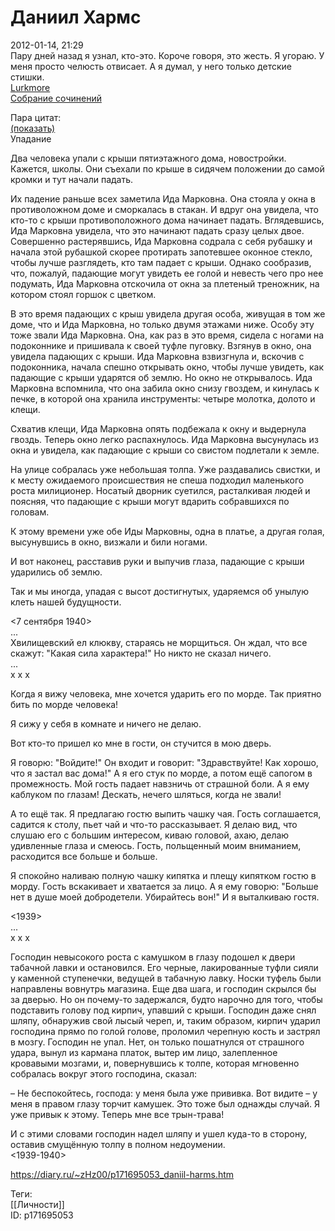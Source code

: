 Даниил Хармс
=============

   
 2012-01-14, 21:29   
  Пару дней назад я узнал, кто-это. Короче говоря, это жесть. Я угораю. У меня просто челюсть отвисает. А я думал, у него только детские стишки.   
  [Lurkmore](http://lurkmore.ru/Хармс)    
  [Собрание сочинений](http://www.klassika.ru/proza/harms/)    
   
 Пара цитат:   
  [(показать)](https://zHz00.diary.ru/p171695053.htm?index=1#linkmore171695053m1)      
 Упадание   
   
 Два человека упали с крыши пятиэтажного дома, новостройки. Кажется, школы. Они съехали по крыше в сидячем положении до самой кромки и тут начали падать.   
   
 Их падение раньше всех заметила Ида Марковна. Она стояла у окна в противоложном доме и сморкалась в стакан. И вдруг она увидела, что кто-то с крыши противоположного дома начинает падать. Вглядевшись, Ида Марковна увидела, что это начинают падать сразу целых двое. Совершенно растерявшись, Ида Марковна содрала с себя рубашку и начала этой рубашкой скорее протирать запотевшее оконное стекло, чтобы лучше разглядеть, кто там падает с крыши. Однако сообразив, что, пожалуй, падающие могут увидеть ее голой и невесть чего про нее подумать, Ида Марковна отскочила от окна за плетеный треножник, на котором стоял горшок с цветком.   
   
 В это время падающих с крыш увидела другая особа, живущая в том же доме, что и Ида Марковна, но только двумя этажами ниже. Особу эту тоже звали Ида Марковна. Она, как раз в это время, сидела с ногами на подоконнике и пришивала к своей туфле пуговку. Взгянув в окно, она увидела падающих с крыши. Ида Марковна взвизгнула и, вскочив с подоконника, начала спешно открывать окно, чтобы лучше увидеть, как падающие с крыши ударятся об землю. Но окно не открывалось. Ида Марковна вспомнила, что она забила окно снизу гвоздем, и кинулась к печке, в которой она хранила инструменты: четыре молотка, долото и клещи.   
   
 Схватив клещи, Ида Марковна опять подбежала к окну и выдернула гвоздь. Теперь окно легко распахнулось. Ида Марковна высунулась из окна и увидела, как падающие с крыши со свистом подлетали к земле.   
   
 На улице собралась уже небольшая толпа. Уже раздавались свистки, и к месту ожидаемого происшествия не спеша подходил маленького роста милиционер. Носатый дворник суетился, расталкивая людей и поясняя, что падающие с крыши могут вдарить собравшихся по головам.   
   
 К этому времени уже обе Иды Марковны, одна в платье, а другая голая, высунувшись в окно, визжали и били ногами.   
   
 И вот наконец, расставив руки и выпучив глаза, падающие с крыши ударились об землю.   
   
 Так и мы иногда, упадая с высот достигнутых, ударяемся об унылую клеть нашей будущности.   
   
 <7 сентября 1940>   
 ...   
 Хвилищевский ел клюкву, стараясь не морщиться. Он ждал, что все скажут: "Какая сила характера!" Но никто не сказал ничего.   
 ...   
 x x x   
   
 Когда я вижу человека, мне хочется ударить его по морде. Так приятно бить по морде человека!   
   
 Я сижу у себя в комнате и ничего не делаю.   
   
 Вот кто-то пришел ко мне в гости, он стучится в мою дверь.   
   
 Я говорю: "Войдите!" Он входит и говорит: "Здравствуйте! Как хорошо, что я застал вас дома!" А я его стук по морде, а потом ещё сапогом в промежность. Мой гость падает навзничь от страшной боли. А я ему каблуком по глазам! Дескать, нечего шляться, когда не звали!   
   
 А то ещё так. Я предлагаю гостю выпить чашку чая. Гость соглашается, садится к столу, пьет чай и что-то рассказывает. Я делаю вид, что слушаю его с большим интересом, киваю головой, ахаю, делаю удивленные глаза и смеюсь. Гость, польщенный моим вниманием, расходится все больше и больше.   
   
 Я спокойно наливаю полную чашку кипятка и плещу кипятком гостю в морду. Гость вскакивает и хватается за лицо. А я ему говорю: "Больше нет в душе моей добродетели. Убирайтесь вон!" И я выталкиваю гостя.   
   
 <1939>   
 ...   
 x x x   
   
 Господин невысокого роста с камушком в глазу подошел к двери табачной лавки и остановился. Его черные, лакированные туфли сияли у каменной ступенечки, ведущей в табачную лавку. Носки туфель были направлены вовнутрь магазина. Еще два шага, и господин скрылся бы за дверью. Но он почему-то задержался, будто нарочно для того, чтобы подставить голову под кирпич, упавший с крыши. Господин даже снял шляпу, обнаружив свой лысый череп, и, таким образом, кирпич ударил господина прямо по голой голове, проломил черепную кость и застрял в мозгу. Господин не упал. Нет, он только пошатнулся от страшного удара, вынул из кармана платок, вытер им лицо, залепленное кровавыми мозгами, и, повернувшись к толпе, которая мгновенно собралась вокруг этого господина, сказал:   
   
 – Не беспокойтесь, господа: у меня была уже прививка. Вот видите – у меня в правом глазу торчит камушек. Это тоже был однажды случай. Я уже привык к этому. Теперь мне все трын-трава!   
   
 И с этими словами господин надел шляпу и ушел куда-то в сторону, оставив смущённую толпу в полном недоумении.   
 <1939-1940>   
     
    
 <https://diary.ru/~zHz00/p171695053_daniil-harms.htm>   
   
 Теги:   
 [[Личности]]   
 ID: p171695053